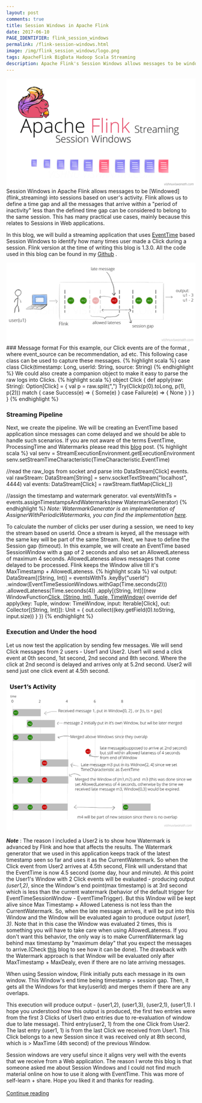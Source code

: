 ```yaml
---
layout: post
comments: true
title: Session Windows in Apache Flink
date: 2017-06-10
PAGE_IDENTIFIER: flink_session_windows
permalink: /flink-session-windows.html
image: /img/flink_session_windows/logo.png
tags: ApacheFlink BigData Hadoop Scala Streaming
description: Apache Flink's Session Windows allows messages to be windowed into sessions. In this blog, we will create a streaming application that counts number of Clicks made by each user within a session using EventTimeSession windows.
---
```

<div class="col three">
    <img class="col three" src="/img/flink_session/header.png">
</div>
Session Windows in Apache Flink allows messages to be [Windowed](flink_streaming) into sessions based on user's activity. Flink allows us to define a time gap and all the messages that arrive within a "period of inactivity" less than the defined time gap can be considered to belong to the same session. This has many practical use cases, mainly because this relates to Sessions in Web applications.

In this blog, we will build a streaming application that uses [EventTime](flink_eventtime) based Session Windows to identify how many times user made a Click during a session. Flink version at the time of writing this blog is 1.3.0. All the code used in this blog can be found in my [Github]() <i class="fa fa-github" aria-hidden="true"></i>.
<div class="col three">
    <img class="col three expandable" src="/img/flink_session/use_case.png">
</div>
### Message format
For this example, our Click events are of the format <timestamp, user_id, event_source>, where event_source can be recommendation, ad etc. This following case class can be used to capture these messages.
{% highlight scala %}
case class Click(timestamp: Long, userId: String, source: String)
{% endhighlight %}
We could also create a companion object to make it easy to parse the raw logs into Clicks.
{% highlight scala %}
object Click {
    def apply(raw: String): Option[Click] = {
      val p = raw.split(",")
      Try(Click(p(0).toLong, p(1), p(2))) match {
        case Success(e) ⇒ {
          Some(e)
        }
        case Failure(e) ⇒ {
          None
        }
      }
    }
  }
{% endhighlight %}

### Streaming Pipeline
Next, we create the pipeline. We will be creating an EventTime based application since messages can come delayed and we should be able to handle such scenarios. If you are not aware of the terms EventTime, ProcessingTime and Watermarks please read this [blog](flink_eventtime) post.
{% highlight scala %}
val senv = StreamExecutionEnvironment.getExecutionEnvironment
senv.setStreamTimeCharacteristic(TimeCharacteristic.EventTime)

//read the raw_logs from socket and parse into DataStream[Click] events.
val rawStream: DataStream[String] = senv.socketTextStream("localhost", 4444)
val events: DataStream[Click] = rawStream.flatMap(Click(_))

//assign the timestamp and watermark generator.
val eventsWithTs = events.assignTimestampsAndWatermarks(new WatermarkGenerator)
{% endhighlight %}
*Note: WatermarkGenerator is an implementation of AssignerWithPeriodicWatermarks, you can find the implementation [here](https://github.com/soniclavier/bigdata-notebook/blob/master/flink/src/main/scala/com/vishnu/flink/streaming/sessionwindows/SessionWindowExample.scala#L77).*

To calculate the number of clicks per user during a session, we need to key the stream based on userId. Once a stream is keyed, all the message with the same key will be part of the same Stream. Next, we have to define the Session gap (timeout). In this example, we will create an EventTime based SessionWindow with a gap of 2 seconds and also set an AllowedLateness of maximum 4 seconds. AllowedLateness allows messages that come delayed to be processed. Flink keeps the Window alive till it's MaxTimestamp + AllowedLateness.
{% highlight scala %}
val output: DataStream[(String, Int)] = eventsWithTs
    .keyBy("userId")
    .window(EventTimeSessionWindows.withGap(Time.seconds(2)))
    .allowedLateness(Time.seconds(4))
    .apply[(String, Int)](new WindowFunction[Click, (String, Int), Tuple, TimeWindow](){
      override def apply(key: Tuple,
                         window: TimeWindow,
                         input: Iterable[Click],
                         out: Collector[(String, Int)]): Unit = {
        out.collect((key.getField(0).toString, input.size))
      }
})
{% endhighlight %}
### Execution and Under the hood
Let us now test the application by sending few messages. We will send Click messages from 2 users - User1 and User2. User1 will send a click event at 0th second, 1st second, 2nd second and 8th second. Where the click at 2nd second is delayed and arrives only at 5.2nd second. User2 will send just one click event at 4.5th second. 

<div class="col three">
    <img class="col three expandable" src="/img/flink_session/session_merge.png">
</div>

***Note*** : The reason I included a User2 is to show how Watermark is advanced by Flink and how that affects the results. The Watermark generator that we used in this application keeps track of the latest timestamp seen so far and uses it as the CurrentWatermark. So when the Click event from User2 arrives at 4.5th second, Flink will understand that the EventTime is now 4.5 second (some day, hour and minute). At this point the User1's Window with 2 Click events will be evaluated - producing output *(user1,2)*, since the Window's end point(max timestamp) is at 3rd second which is less than the current watermark (behavior of the default trigger for EventTimeSessionWindow - EventTimeTrigger). But this Window will be kept alive since Max Timestamp + Allowed Lateness is not less than the CurrentWatermark. So, when the late message arrives, it will be put into this Window and the Window will be evaluated again to produce output *(user1, 3)*. Note that in this case the Window was evaluated 2 times, this is something you will have to take care when using AllowedLateness. If you don't want this behavior, the only way is to make CurrentWatermark lag behind max timestamp by "maximum delay" that you expect the messages to arrive.(Check [this](flink_eventtime#watermarks) blog to see how it can be done). The drawback with the Watermark approach is that Window will be evaluated only after MaxTimestamp + MaxDealy, even if there are no late arriving messages. 

When using Session window, Flink initially puts each message in its own window. This Window's end time being timestamp + session gap. Then, it gets all the Windows for that key(userId) and merges them if there are any overlaps. 

This execution will produce output - (user1,2), (user1,3), (user2,1), (user1,1). I hope you understood how this output is produced, the first two entries were from the first 3 Clicks of User1 (two entries due to re-evaluation of window due to late message). Third entry(user2, 1) from the one Click from User2. The last entry (user1, 1) is from the last Click we received from User1. This Click belongs to a new Session since it was received only at 8th second, which is > MaxTime (4th second) of the previous Window.

Session windows are very useful since it aligns very well with the events that we receive from a Web application. The reason I wrote this blog is that someone asked me about Session Windows and I could not find much material online on how to use it along with EventTime. This was more of self-learn + share. Hope you liked it and thanks for reading.	
<br/><a href="search.html?query=flink">Continue reading</a>